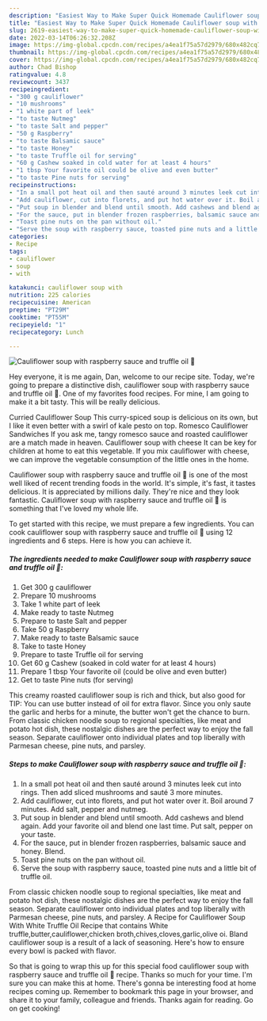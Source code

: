 ```yaml
---
description: "Easiest Way to Make Super Quick Homemade Cauliflower soup with raspberry sauce and truffle oil 🤤"
title: "Easiest Way to Make Super Quick Homemade Cauliflower soup with raspberry sauce and truffle oil 🤤"
slug: 2619-easiest-way-to-make-super-quick-homemade-cauliflower-soup-with-raspberry-sauce-and-truffle-oil
date: 2022-03-14T06:26:32.208Z
image: https://img-global.cpcdn.com/recipes/a4ea1f75a57d2979/680x482cq70/cauliflower-soup-with-raspberry-sauce-and-truffle-oil-recipe-main-photo.jpg
thumbnail: https://img-global.cpcdn.com/recipes/a4ea1f75a57d2979/680x482cq70/cauliflower-soup-with-raspberry-sauce-and-truffle-oil-recipe-main-photo.jpg
cover: https://img-global.cpcdn.com/recipes/a4ea1f75a57d2979/680x482cq70/cauliflower-soup-with-raspberry-sauce-and-truffle-oil-recipe-main-photo.jpg
author: Chad Bishop
ratingvalue: 4.8
reviewcount: 3437
recipeingredient:
- "300 g cauliflower"
- "10 mushrooms"
- "1 white part of leek"
- "to taste Nutmeg"
- "to taste Salt and pepper"
- "50 g Raspberry"
- "to taste Balsamic sauce"
- "to taste Honey"
- "to taste Truffle oil for serving"
- "60 g Cashew soaked in cold water for at least 4 hours"
- "1 tbsp Your favorite oil could be olive and even butter"
- "to taste Pine nuts for serving"
recipeinstructions:
- "In a small pot heat oil and then sauté around 3 minutes leek cut into rings. Then add sliced mushrooms and sauté 3 more minutes."
- "Add cauliflower, cut into florets, and put hot water over it. Boil around 7 minutes. Add salt, pepper and nutmeg."
- "Put soup in blender and blend until smooth. Add cashews and blend again. Add your favorite oil and blend one last time. Put salt, pepper on your taste."
- "For the sauce, put in blender frozen raspberries, balsamic sauce and honey. Blend."
- "Toast pine nuts on the pan without oil."
- "Serve the soup with raspberry sauce, toasted pine nuts and a little bit of truffle oil."
categories:
- Recipe
tags:
- cauliflower
- soup
- with

katakunci: cauliflower soup with 
nutrition: 225 calories
recipecuisine: American
preptime: "PT29M"
cooktime: "PT55M"
recipeyield: "1"
recipecategory: Lunch

---
```



![Cauliflower soup with raspberry sauce and truffle oil 🤤](https://img-global.cpcdn.com/recipes/a4ea1f75a57d2979/680x482cq70/cauliflower-soup-with-raspberry-sauce-and-truffle-oil-recipe-main-photo.jpg)

Hey everyone, it is me again, Dan, welcome to our recipe site. Today, we're going to prepare a distinctive dish, cauliflower soup with raspberry sauce and truffle oil 🤤. One of my favorites food recipes. For mine, I am going to make it a bit tasty. This will be really delicious.

Curried Cauliflower Soup This curry-spiced soup is delicious on its own, but I like it even better with a swirl of kale pesto on top. Romesco Cauliflower Sandwiches If you ask me, tangy romesco sauce and roasted cauliflower are a match made in heaven. Cauliflower soup with cheese It can be key for children at home to eat this vegetable. If you mix cauliflower with cheese, we can improve the vegetable consumption of the little ones in the home.

Cauliflower soup with raspberry sauce and truffle oil 🤤 is one of the most well liked of recent trending foods in the world. It's simple, it's fast, it tastes delicious. It is appreciated by millions daily. They're nice and they look fantastic. Cauliflower soup with raspberry sauce and truffle oil 🤤 is something that I've loved my whole life.


To get started with this recipe, we must prepare a few ingredients. You can cook cauliflower soup with raspberry sauce and truffle oil 🤤 using 12 ingredients and 6 steps. Here is how you can achieve it.

<!--inarticleads1-->

##### The ingredients needed to make Cauliflower soup with raspberry sauce and truffle oil 🤤:

1. Get 300 g cauliflower
1. Prepare 10 mushrooms
1. Take 1 white part of leek
1. Make ready to taste Nutmeg
1. Prepare to taste Salt and pepper
1. Take 50 g Raspberry
1. Make ready to taste Balsamic sauce
1. Take to taste Honey
1. Prepare to taste Truffle oil for serving
1. Get 60 g Cashew (soaked in cold water for at least 4 hours)
1. Prepare 1 tbsp Your favorite oil (could be olive and even butter)
1. Get to taste Pine nuts (for serving)


This creamy roasted cauliflower soup is rich and thick, but also good for TIP: You can use butter instead of oil for extra flavor. Since you only saute the garlic and herbs for a minute, the butter won&#39;t get the chance to burn. From classic chicken noodle soup to regional specialties, like meat and potato hot dish, these nostalgic dishes are the perfect way to enjoy the fall season. Separate cauliflower onto individual plates and top liberally with Parmesan cheese, pine nuts, and parsley. 

<!--inarticleads2-->

##### Steps to make Cauliflower soup with raspberry sauce and truffle oil 🤤:

1. In a small pot heat oil and then sauté around 3 minutes leek cut into rings. Then add sliced mushrooms and sauté 3 more minutes.
1. Add cauliflower, cut into florets, and put hot water over it. Boil around 7 minutes. Add salt, pepper and nutmeg.
1. Put soup in blender and blend until smooth. Add cashews and blend again. Add your favorite oil and blend one last time. Put salt, pepper on your taste.
1. For the sauce, put in blender frozen raspberries, balsamic sauce and honey. Blend.
1. Toast pine nuts on the pan without oil.
1. Serve the soup with raspberry sauce, toasted pine nuts and a little bit of truffle oil.


From classic chicken noodle soup to regional specialties, like meat and potato hot dish, these nostalgic dishes are the perfect way to enjoy the fall season. Separate cauliflower onto individual plates and top liberally with Parmesan cheese, pine nuts, and parsley. A Recipe for Cauliflower Soup With White Truffle Oil Recipe that contains White truffle,butter,cauliflower,chicken broth,chives,cloves,garlic,olive oi. Bland cauliflower soup is a result of a lack of seasoning. Here&#39;s how to ensure every bowl is packed with flavor. 

So that is going to wrap this up for this special food cauliflower soup with raspberry sauce and truffle oil 🤤 recipe. Thanks so much for your time. I'm sure you can make this at home. There's gonna be interesting food at home recipes coming up. Remember to bookmark this page in your browser, and share it to your family, colleague and friends. Thanks again for reading. Go on get cooking!
